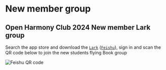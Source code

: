 # New member group

## Open Harmony Club 2024 New member Lark group

Search the app store and download the 
[`Lark`](https://www.larksuite.com/zh_cn/download?from=navbar)
([`Feishu`](https://www.feishu.cn/download)), 
sign in and scan the QR code below to join the new students flying Book group

![Feishu QR code](../../../public/guide/foreword/QRCode.png)



